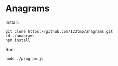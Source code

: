 Anagrams
========

Install:

```
git clone https://github.com/123tmp/anagrams.git
cd ./anagrams
npm install
```

Run:

```
node ./program.js
```

